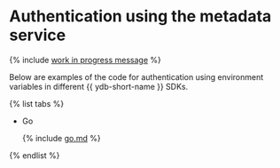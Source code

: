 # Authentication using the metadata service

{% include [work in progress message](../../_includes/addition.md) %}

Below are examples of the code for authentication using environment variables in different {{ ydb-short-name }} SDKs.

{% list tabs %}

- Go

  {% include [go.md](metadata/go.md) %}

{% endlist %}
